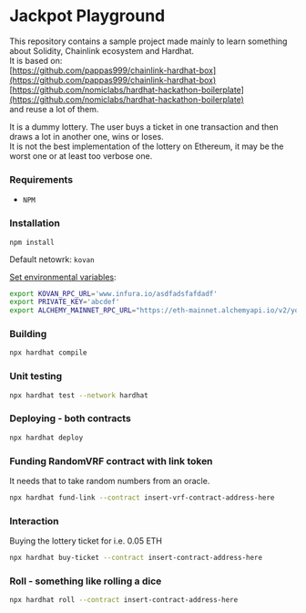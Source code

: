 # Jackpot Playground

This repository contains a sample project made mainly to learn something about
Solidity, Chainlink ecosystem and Hardhat.  
It is based on:  
[https://github.com/pappas999/chainlink-hardhat-box](https://github.com/pappas999/chainlink-hardhat-box)  
[https://github.com/nomiclabs/hardhat-hackathon-boilerplate](https://github.com/nomiclabs/hardhat-hackathon-boilerplate)  
and reuse a lot of them.

It is a dummy lottery. The user buys a ticket in one transaction and then draws a lot in another one, wins or loses.  
It is not the best implementation of the lottery on Ethereum, it may be the worst one or at least too verbose one.

### Requirements

- `NPM`

### Installation

```
npm install
```

Default netowrk: `kovan`

[Set environmental variables](https://github.com/pappas999/chainlink-hardhat-box/blob/main/README.md#installation):

```sh
export KOVAN_RPC_URL='www.infura.io/asdfadsfafdadf'
export PRIVATE_KEY='abcdef'
export ALCHEMY_MAINNET_RPC_URL="https://eth-mainnet.alchemyapi.io/v2/your-api-key"
```

### Building

```sh
npx hardhat compile
```

### Unit testing

```sh
npx hardhat test --network hardhat 
```

### Deploying - both contracts

```sh
npx hardhat deploy
```

### Funding RandomVRF contract with link token

It needs that to take random numbers from an oracle.

```sh
npx hardhat fund-link --contract insert-vrf-contract-address-here
```

### Interaction

Buying the lottery ticket for i.e. 0.05 ETH

```sh
npx hardhat buy-ticket --contract insert-contract-address-here
```

### Roll - something like rolling a dice
```sh
npx hardhat roll --contract insert-contract-address-here
```
